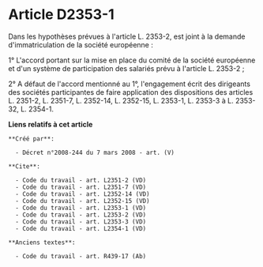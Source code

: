 # Article D2353-1

Dans les hypothèses prévues à l'article L. 2353-2, est joint à la demande d'immatriculation de la société européenne : 

1° L'accord portant sur la mise en place du comité de la société européenne et d'un système de participation des salariés
prévu à l'article L. 2353-2 ; 

2° A défaut de l'accord mentionné au 1°, l'engagement écrit des dirigeants des sociétés participantes de faire application
des dispositions des articles L. 2351-2, L. 2351-7, L. 2352-14, L. 2352-15, L. 2353-1, L. 2353-3 à L. 2353-32, L. 2354-1.

**Liens relatifs à cet article**

	**Créé par**:

	  - Décret n°2008-244 du 7 mars 2008 - art. (V)

	**Cite**:

	  - Code du travail - art. L2351-2 (VD)
	  - Code du travail - art. L2351-7 (VD)
	  - Code du travail - art. L2352-14 (VD)
	  - Code du travail - art. L2352-15 (VD)
	  - Code du travail - art. L2353-1 (VD)
	  - Code du travail - art. L2353-2 (VD)
	  - Code du travail - art. L2353-3 (VD)
	  - Code du travail - art. L2354-1 (VD)

	**Anciens textes**:

	  - Code du travail - art. R439-17 (Ab)
